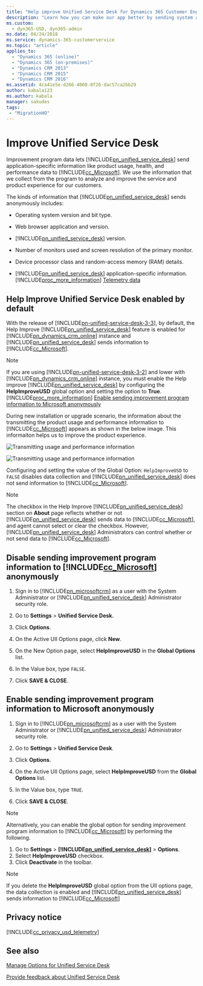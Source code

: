 ```yaml
---
title: "Help improve Unified Service Desk for Dynamics 365 Customer Engagement | MicrosoftDocs"
description: "Learn how you can make our app better by sending system and application information to Microsoft."
ms.custom:
  - dyn365-USD, dyn365-admin
ms.date: 04/24/2018
ms.service: dynamics-365-customerservice
ms.topic: "article"
applies_to: 
  - "Dynamics 365 (online)"
  - "Dynamics 365 (on-premises)"
  - "Dynamics CRM 2013"
  - "Dynamics CRM 2015"
  - "Dynamics CRM 2016"
ms.assetid: 4ca41e5e-d266-4060-8f26-dac57ca2bb29
author: kabala123
ms.author: kabala
manager: sakudes
tags: 
 - "MigrationHO"
---
```

# Improve Unified Service Desk
Improvement program data lets [!INCLUDE[pn_unified_service_desk](../../includes/pn-unified-service-desk.md)] send  application-specific information like product usage, health, and performance data to [!INCLUDE[cc_Microsoft](../../includes/cc-microsoft.md)]. We use the information that we collect from the program to analyze and improve the service and product experience for our customers.
  
 The kinds of information that [!INCLUDE[pn_unified_service_desk](../../includes/pn-unified-service-desk.md)] sends anonymously includes:  
  
- Operating system version and bit type.  
  
- Web browser application and version.  
  
- [!INCLUDE[pn_unified_service_desk](../../includes/pn-unified-service-desk.md)] version.  
  
- Number of monitors used and screen resolution of the primary monitor.  
  
- Device processor class and random-access memory (RAM) details.

- [!INCLUDE[pn_unified_service_desk](../../includes/pn-unified-service-desk.md)] application-specific information. [!INCLUDE[proc_more_information](../../includes/proc-more-information.md)] [Telemetry data](../admin/comply-unified-service-desk-data-gdpr.md#telemetry-data)

## Help Improve Unified Service Desk enabled by default

With the release of [!INCLUDE[pn-unified-service-desk-3-3](../../includes/pn-unified-service-desk-3-3.md)], by default, the Help Improve [!INCLUDE[pn_unified_service_desk](../../includes/pn-unified-service-desk.md)] feature is enabled for [!INCLUDE[pn_dynamics_crm_online](../../includes/pn-dynamics-crm-online.md)] instance and [!INCLUDE[pn_unified_service_desk](../../includes/pn-unified-service-desk.md)] sends information to [!INCLUDE[cc_Microsoft](../../includes/cc-microsoft.md)].

> [!Note]
> If you are using [!INCLUDE[pn-unified-service-desk-3-2](../../includes/pn-unified-service-desk-3-2.md)] and lower with [!INCLUDE[pn_dynamics_crm_online](../../includes/pn-dynamics-crm-online.md)] instance, you must enable the Help improve [!INCLUDE[pn_unified_service_desk](../../includes/pn-unified-service-desk.md)] by configuring the **HelpImproveUSD** global option and setting the option to **True**. [!INCLUDE[proc_more_information](../../includes/proc-more-information.md)] [Enable sending improvement program information to Microsoft anonymously](#enable-sending-improvement-program-information-to-microsoft-anonymously)

During new installation or upgrade scenario, the information about the transmitting the product usage and performance information to [!INCLUDE[cc_Microsoft](../../includes/cc-microsoft.md)] appears as shown in the below image. This informaiton helps us to improve the product experience.

![Transmitting usage and performance information](../media/helpimprove-usd-install.PNG "Transmitting usage and performance information")

![Transmitting usage and performance information](../media/helpimprove-usd-upgrade.PNG "Transmitting usage and performance information")

Configuring and setting the value of the Global Option: `HelpImproveUSD` to `FALSE` disables data collection and [!INCLUDE[pn_unified_service_desk](../../includes/pn-unified-service-desk.md)] does not send information to [!INCLUDE[cc_Microsoft](../../includes/cc-microsoft.md)].

> [!Note]
>  The checkbox in the Help Improve [!INCLUDE[pn_unified_service_desk](../../includes/pn-unified-service-desk.md)] section on **About** page reflects whether or not [!INCLUDE[pn_unified_service_desk](../../includes/pn-unified-service-desk.md)] sends data to [!INCLUDE[cc_Microsoft](../../includes/cc-microsoft.md)], and agent cannot select or clear the checkbox. However, [!INCLUDE[pn_unified_service_desk](../../includes/pn-unified-service-desk.md)] Administrators can control whether or not send data to [!INCLUDE[cc_Microsoft](../../includes/cc-microsoft.md)].

<a name="Disable_ImproveUSD"></a>   
## Disable sending improvement program information to [!INCLUDE[cc_Microsoft](../../includes/cc-microsoft.md)] anonymously
  
1. Sign in to [!INCLUDE[pn_microsoftcrm](../../includes/pn-microsoftcrm.md)] as a user with the System Administrator or [!INCLUDE[pn_unified_service_desk](../../includes/pn-unified-service-desk.md)] Administrator security role.  
  
2. Go to **Settings** > **Unified Service Desk.**
  
3. Click **Options**.  
  
4. On the Active UII Options page, click **New**.  
  
5. On the New Option page, select **HelpImproveUSD** in the **Global Options** list.  
  
6. In the Value box, type `FALSE`.
  
7. Click **SAVE & CLOSE**.
  
<a name="Enable_ImproveUSD"></a>   
## Enable sending improvement program information to Microsoft anonymously  

1. Sign in to [!INCLUDE[pn_microsoftcrm](../../includes/pn-microsoftcrm.md)] as a user with the System Administrator or [!INCLUDE[pn_unified_service_desk](../../includes/pn-unified-service-desk.md)] Administrator security role.  
  
2. Go to **Settings** > **Unified Service Desk**.
  
3. Click **Options**.
  
4. On the Active UII Options page,  select **HelpImproveUSD** from the **Global Options** list.
  
5. In the Value box, type `TRUE`.
  
6. Click **SAVE & CLOSE**.

> [!NOTE]
> Alternatively, you can enable the global option for sending improvement program information to [!INCLUDE[cc_Microsoft](../../includes/cc-microsoft.md)] by performing the following.
> 1. Go to **Settings** > **[!INCLUDE[pn_unified_service_desk](../../includes/pn-unified-service-desk.md)]** > **Options**.
> 2. Select **HelpImproveUSD** checkbox.
> 3. Click **Deactivate** in the toolbar.

> [!Note]
> If you delete the **HelpImproveUSD** global option from the UII options page, the data collection is enabled and [!INCLUDE[pn_unified_service_desk](../../includes/pn-unified-service-desk.md)] sends information to [!INCLUDE[cc_Microsoft](../../includes/cc-microsoft.md)]
  
## Privacy notice  
[!INCLUDE[cc_privacy_usd_telemetry](../../includes/cc-privacy-usd-telemetry.md)]
  
## See also
[Manage Options for Unified Service Desk](../../unified-service-desk/admin/manage-options-unified-service-desk.md)

[Provide feedback about Unified Service Desk](../admin/provide-feedback.md)
